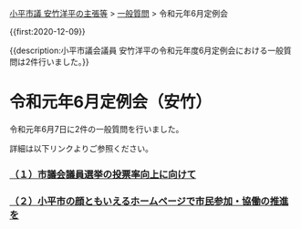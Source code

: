 <p class="breadcrumbs"><a href="../../../index.md">小平市議 安竹洋平の主張等</a> > <a href="../../index.md">一般質問</a> > 令和元年6月定例会

{{first:2020-12-09}}

{{description:小平市議会議員 安竹洋平の令和元年度6月定例会における一般質問は2件行いました。}}

# 令和元年6月定例会（安竹）

令和元年6月7日に2件の一般質問を行いました。

詳細は以下リンクよりご参照ください。

### [（１）市議会議員選挙の投票率向上に向けて](./1-touhyouritu-koujou.md)

### [（２）小平市の顔ともいえるホームページで市民参加・協働の推進を](./2-homepage-siminsanka.md)